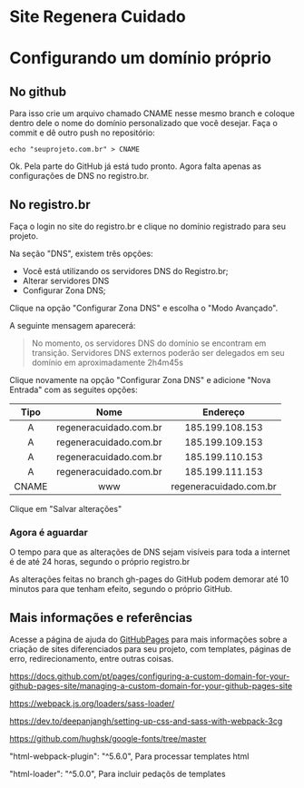 # Site Regenera Cuidado

# Configurando um domínio próprio

## No github

Para isso crie um arquivo chamado CNAME nesse mesmo branch e coloque dentro dele 
o nome do domínio personalizado que você desejar. Faça o commit e dê outro push 
no repositório: 

```
echo "seuprojeto.com.br" > CNAME
```

Ok. Pela parte do GitHub já está tudo pronto. Agora falta apenas as configurações de DNS no registro.br.

## No registro.br

Faça o login no site do registro.br e clique no domínio registrado para seu projeto.

Na seção "DNS", existem três opções:

- Você está utilizando os servidores DNS do Registro.br;
- Alterar servidores DNS
- Configurar Zona DNS;

Clique na opção "Configurar Zona DNS" e escolha o "Modo Avançado".

A seguinte mensagem aparecerá:

> No momento, os servidores DNS do domínio se encontram em transição. Servidores DNS externos poderão ser delegados em seu domínio em aproximadamente 2h4m45s

Clique novamente na opção "Configurar Zona DNS" e adicione "Nova Entrada" com as seguites opções:

| Tipo | Nome | Endereço |
|:--:  |:--:  |:--:      |
| A    | regeneracuidado.com.br | 185.199.108.153 |
| A    | regeneracuidado.com.br | 185.199.109.153 |
| A    | regeneracuidado.com.br | 185.199.110.153 |
| A    | regeneracuidado.com.br | 185.199.111.153 |
| CNAME| www | regeneracuidado.com.br |

Clique em "Salvar alterações"

### Agora é aguardar

O tempo para que as alterações de DNS sejam visíveis para toda a internet é de até 24 horas, segundo o próprio registro.br

As alterações feitas no branch gh-pages do GitHub podem demorar até 10 minutos para que tenham efeito, segundo o próprio GitHub.

## Mais informações e referências

Acesse a página de ajuda do [GitHubPages](https://docs.github.com/pt/pages/configuring-a-custom-domain-for-your-github-pages-site/about-custom-domains-and-github-pages) para mais informações sobre a criação de sites diferenciados para seu projeto, com templates, páginas de erro, redirecionamento, entre outras coisas.

https://docs.github.com/pt/pages/configuring-a-custom-domain-for-your-github-pages-site/managing-a-custom-domain-for-your-github-pages-site

https://webpack.js.org/loaders/sass-loader/

https://dev.to/deepanjangh/setting-up-css-and-sass-with-webpack-3cg

https://github.com/hughsk/google-fonts/tree/master

"html-webpack-plugin": "^5.6.0",
Para processar templates html

"html-loader": "^5.0.0",
Para incluir pedaçõs de templates

